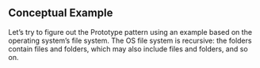 ## Conceptual Example

Let’s try to figure out the Prototype pattern using an example based on the operating system’s file system. The OS file system is recursive: the folders contain files and folders, which may also include files and folders, and so on.
